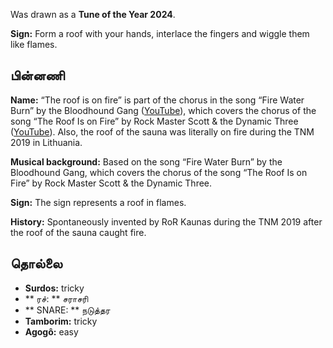 Was drawn as a **Tune of the Year 2024**.

**Sign:** Form a roof with your hands, interlace the fingers and wiggle them
like flames.

## பின்னணி

**Name:** “The roof is on fire” is part of the chorus in the song “Fire Water
Burn” by the Bloodhound Gang
([YouTube](https://www.youtube.com/watch?v=Adgx9wt63NY)), which covers the
chorus of the song “The Roof Is on Fire” by Rock Master Scott & the Dynamic
Three ([YouTube](https://youtu.be/-Vv_LwwwpmU?t=263)). Also, the roof of the
sauna was literally on fire during the TNM 2019 in Lithuania.

**Musical background:** Based on the song “Fire Water Burn” by the Bloodhound
Gang, which covers the chorus of the song “The Roof Is on Fire” by Rock Master
Scott & the Dynamic Three.

**Sign:** The sign represents a roof in flames.

**History:** Spontaneously invented by RoR Kaunas during the TNM 2019 after the
roof of the sauna caught fire.

## தொல்லை

* **Surdos:** tricky
* ** ரச்: ** சராசரி
* ** SNARE: ** நடுத்தர
* **Tamborim:** tricky
* **Agogô:** easy
